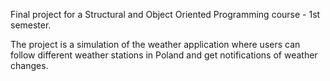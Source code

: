 Final project for a Structural and Object Oriented Programming course - 1st semester.

The project is a simulation of the weather application where users can follow different weather stations in Poland and get notifications of weather changes.
